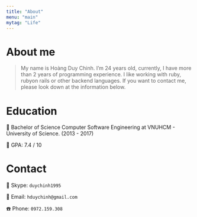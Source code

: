 ```yaml
---
title: "About"
menu: "main"
mytag: "Life"
---
```


# About me

> My name is Hoàng Duy Chinh. I’m 24 years old, currently, I have more than 2 years of programming experience. I like working with ruby, ruby ​​on rails or other backend languages. If you want to contact me, please look down at the information below.


<!-- # Competences

:arrow_right: Ruby :white_check_mark: :white_check_mark: :white_check_mark: :white_check_mark:

:arrow_right: Ruby on Rails :white_check_mark: :white_check_mark: :white_check_mark: :white_check_mark:

:arrow_right: Git/SVN :white_check_mark: :white_check_mark: :white_check_mark: :white_check_mark:

:arrow_right: GNU/Linux, Unix :white_check_mark: :white_check_mark: :white_check_mark: 

:arrow_right: Javascript :white_check_mark: :white_check_mark:

:arrow_right: Mysql/Postgresql :white_check_mark: :white_check_mark: -->


# Education
:dart: Bachelor of Science Computer Software Engineering at VNUHCM - University of Science. (2013 - 2017)

:dart: GPA: 7.4 / 10

# Contact

:corn: Skype: `duychinh1995`

:email: Email: `hduychinh@gmail.com`

:phone: Phone: `0972.159.308`

<!-- <kbd>[a label]()</kbd> -->